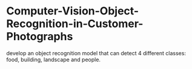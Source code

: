 # Computer-Vision-Object-Recognition-in-Customer-Photographs
develop an object recognition model that can detect 4 different classes: food, building, landscape and people. 
